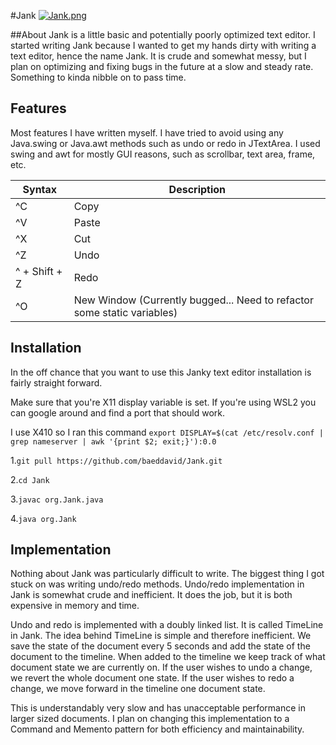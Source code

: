 #Jank
[![Jank.png](https://i.postimg.cc/tTdKhgk5/Jank.png)](https://postimg.cc/0MQXvPLM)

##About
Jank is a little basic and potentially poorly optimized text editor. I started writing Jank because I wanted to get my hands dirty
with writing a text editor, hence the name Jank. It is crude and somewhat messy, but I plan on optimizing and fixing bugs in the future at a slow and 
steady rate. Something to kinda nibble on to pass time. 

## Features
Most features I have written myself. I have tried to avoid using any Java.swing or Java.awt methods such as 
undo or redo in JTextArea. I used swing and awt for mostly GUI reasons, such as scrollbar, text area, frame, etc.

| Syntax      | Description |
| ----------- | ----------- |
| ^C    | Copy      |
| ^V | Paste |
| ^X | Cut |
| ^Z | Undo |
| ^ + Shift + Z | Redo |
| ^O | New Window (Currently bugged... Need to refactor some static variables) |

## Installation
In the off chance that you want to use this Janky text editor installation is fairly straight forward.

Make sure that you're X11 display variable is set. If you're using WSL2 you can google around and find a port that should work.

I use X410 so I ran this command ``export DISPLAY=$(cat /etc/resolv.conf | grep nameserver | awk '{print $2; exit;}'):0.0``

1.``git pull https://github.com/baeddavid/Jank.git``

2.``cd Jank``

3.``javac org.Jank.java``

4.``java org.Jank``

## Implementation 
Nothing about Jank was particularly difficult to write. The biggest thing I got stuck on was writing undo/redo methods.
Undo/redo implementation in Jank is somewhat crude and inefficient. It does the job, but it is both expensive in memory
and time. 

Undo and redo is implemented with a doubly linked list. It is called TimeLine in Jank. The idea behind TimeLine is simple and therefore inefficient.
We save the state of the document every 5 seconds and add the state of the document to the timeline. When added to the timeline
we keep track of what document state we are currently on. If the user wishes to undo a change, we revert the whole document one state.
If the user wishes to redo a change, we move forward in the timeline one document state.

This is understandably very slow and has unacceptable performance in larger sized documents.
I plan on changing this implementation to a Command and Memento pattern for both efficiency and maintainability. 